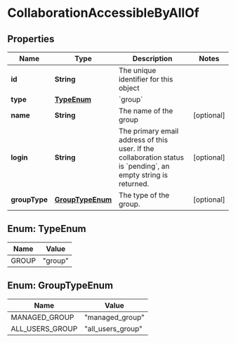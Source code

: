 

# CollaborationAccessibleByAllOf


## Properties

| Name | Type | Description | Notes |
|------------ | ------------- | ------------- | -------------|
|**id** | **String** | The unique identifier for this object |  |
|**type** | [**TypeEnum**](#TypeEnum) | &#x60;group&#x60; |  |
|**name** | **String** | The name of the group |  [optional] |
|**login** | **String** | The primary email address of this user. If the collaboration status is &#x60;pending&#x60;, an empty string is returned. |  [optional] |
|**groupType** | [**GroupTypeEnum**](#GroupTypeEnum) | The type of the group. |  [optional] |



## Enum: TypeEnum

| Name | Value |
|---- | -----|
| GROUP | &quot;group&quot; |



## Enum: GroupTypeEnum

| Name | Value |
|---- | -----|
| MANAGED_GROUP | &quot;managed_group&quot; |
| ALL_USERS_GROUP | &quot;all_users_group&quot; |



